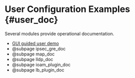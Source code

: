 User Configuration Examples    {#user_doc}
===========================

Several modules provide operational documentation.

- [GUI guided user demo](https://wiki.fd.io/view/VPP_Sandbox/vpp-userdemo)
- @subpage ipsec_gre_doc
- @subpage map_doc
- @subpage lldp_doc
- @subpage ioam_plugin_doc
- @subpage lb_plugin_doc
